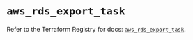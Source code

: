 # `aws_rds_export_task`

Refer to the Terraform Registry for docs: [`aws_rds_export_task`](https://registry.terraform.io/providers/hashicorp/aws/4.54.0/docs/resources/rds_export_task).
